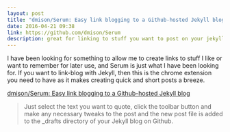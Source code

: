 ```yaml
---
layout: post
title: "dmison/Serum: Easy link blogging to a Github-hosted Jekyll blog"
date: 2016-04-21 09:38
link: https://github.com/dmison/Serum
description: great for linking to stuff you want to post on your jekyll blogf
---
```


I have been looking for something to allow me to create links to stuff I like or want to remember for later use, and Serum is just what I have been looking for. If you want to link-blog with Jekyll, then this is the chrome extension you need to have as it makes creating quick and short posts a breeze.

 [dmison/Serum: Easy link blogging to a Github-hosted Jekyll blog](https://github.com/dmison/Serum)


> Just select the text you want to quote, click the toolbar button and make any necessary tweaks to the post and the new post file is added to the _drafts directory of your Jekyll blog on Github.

